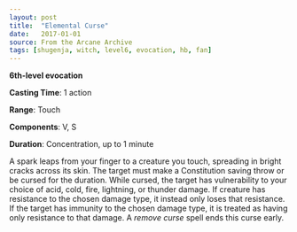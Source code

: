 ```yaml
---
layout: post
title:  "Elemental Curse"
date:   2017-01-01
source: From the Arcane Archive
tags: [shugenja, witch, level6, evocation, hb, fan]
---
```


**6th-level evocation**

**Casting Time**: 1 action

**Range**: Touch

**Components**: V, S

**Duration**: Concentration, up to 1 minute

A spark leaps from your finger to a creature you touch, spreading in bright cracks across its skin. The target must make a Constitution saving throw or be cursed for the duration. While cursed, the target has vulnerability to your choice of acid, cold, fire, lightning, or thunder damage. If creature has resistance to the chosen damage type, it instead only loses that resistance. If the target has immunity to the chosen damage type, it is treated as having only resistance to that damage.
A *remove curse* spell ends this curse early.
